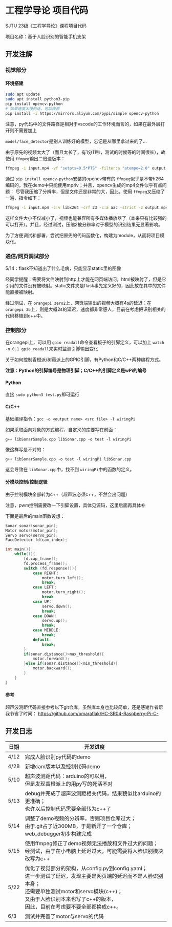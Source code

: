 # 工程学导论 项目代码

SJTU 23级《工程学导论》课程项目代码

项目名称：基于人脸识别的智能手机支架

## 开发注解

### 视觉部分

#### 环境搭建

```bash
sudo apt update
sudo apt install python3-pip
pip install opencv-python 
# 如果速度太慢的话，可以换源
pip install -i https://mirrors.aliyun.com/pypi/simple opencv-python
```

注意，py代码中的文件路径是相对于vscode的工作环境而言的，如果在最外层打开则不需要加上

`model/face_detector`是别人训练好的模型，忘记是从哪里拿过来的了...

由于原先的视频太大了（而且太长了，有1分11秒，测试的时候等的时间很长），故使用 `ffmpeg`输出二倍速版本：

```bash
ffmpeg -i input.mp4 -vf "setpts=0.5*PTS" -filter:a "atempo=2.0" output.mp4
```

通过 `pip install opencv-python`安装的opencv带有的 `ffmpeg`似乎是不带h264编码的，我在demo中只能使用mp4v；并且，opencv生成的mp4文件似乎有点问题：
尽管我压缩了分辨率，但是文件还是非常的大，因此，使用 `ffmpeg`又压缩了一遍，指令如下：

```bash
ffmpeg -i input.mp4 -c:v libx264 -crf 23 -c:a aac -strict -2 output.mp4
```

这样文件大小不仅减小了，视频也能兼容所有多媒体播放器了（本来只有比较强的可以打开）。并且，经过测试，压缩2被分辨率对于模型的识别结果无显著影响。

为了方便调试和部署，尝试把原先的代码函数化，构建为module，从而将项目模块化。

### 通信/网页调试部分

5/14：flask不知道出了什么毛病，只能显示static里的图像

经同学提醒：需要将文件映射到http上才能在网页端访问，html被映射了，但是它引用的文件没有被映射。static文件夹是flask事先定义好的，因此放在其中的文件能直接被映射。

经过测试，在 `orangepi zero2`上，网页端输出的视频大概有4s的延迟；在 `orangepi 3b`上，则是大概2s的延迟，速度都非常感人，目前在考虑把识别相关的代码移植到c++中。

### 控制部分

在orangepi上，可以用 `gpio readall`命令查看板子的引脚定义，可以加上 `watch -n 0.1 gpio readall`来实时监测引脚输出变化

关于如何控制香橙派/树莓派上的GPIO引脚，有Python和C/C++两种编程方式。

**注意：Python的引脚编号是物理引脚；C/C++的引脚定义是wPi的编号**

#### Python

直接 `sudo python3 test.py`即可运行

#### C/C++

基础编译指令：`gcc -o <output name> <src file> -l wiringPi`

如果采取面向对象的方式编程，自定义的库要写在前面：

`g++ libSonarSample.cpp libSonar.cpp -o test -l wiringPi`

像这样写是不对的：

`g++ libSonarSample.cpp -o test -l wiringPi libSonar.cpp`

这会导致在 `libSonar.cpp`中，找不到 `wiringPi`中的函数的定义。

#### 分模块控制/控制逻辑

由于控制模块全部转为c++（超声波必须c++，不然会出问题）

注意，pwm控制需要改一下引脚设置，具体见源码，这里后面再具体补

下面是最后的main函数设想：

```c++
Sonar sonar(sonar_pin);
Motor motor(motor_pin);
Servo servo(servo_pin);
FaceDetector fd(cam_index);

int main(){
    while(1){
        fd.cap_frame();
        fd.process_frame();
        switch (fd.response()){
            case RIGHT：
                motor.turn_left();
                break;
            case LEFT：
                motor.turn_right();
                break
            case UP：
                servo.down();
                break;
            case DOWN：
                servo.up();
                break;
            case MIDDLE:
                break;
            default:
                break;
        }
        if(sonar.distance()>max_threshold){
            motor.forward();
        }else if(sonar.distance()<min_threshold){
            motor.backward();
        }
    }
}
```

#### 参考

超声波测距代码直接参考以下git仓库，虽然库本身也比较简单，还是感谢作者帮我节省了时间：
https://github.com/omaraflak/HC-SR04-Raspberry-Pi-C-

## 开发日志

| 日期 | 开发进度                                                                                                                                                                                                                                          |
| ---- | ------------------------------------------------------------------------------------------------------------------------------------------------------------------------------------------------------------------------------------------------- |
| 4/12 | 完成人脸识别py代码的demo                                                                                                                                                                                                                          |
| 4/28 | 新增cam版本以及控制代码demo                                                                                                                                                                                                                       |
| 5/10 | 超声波测距代码：arduino的可以用，<br />但是发现香橙派上的用py写的死活不对                                                                                                                                                                         |
| 5/13 | debug并完成了超声波测距相关代码，结果貌似比arduino的更准确；<br />也许以后控制代码需要全部转为c++了                                                                                                                                               |
| 5/14 | 调整了demo视频的分辨率，否则项目仓库过大；<br />由于.git占了近300MB，于是新开了一个仓库；<br />web_debugger初步构建完成                                                                                                                           |
| 5/15 | 使用ffmpeg修正了demo视频无法播放和文件过大的问题；<br />经测试，由于在小电脑上延迟过大，可能需要将人脸识别模块改写为c++                                                                                                                           |
| 5/22 | 优化了视觉部分的架构，从config.py到config.yaml；<br />进一步测试了延迟，发现主要是网页端的延迟而不是人脸识别本身；<br />还需要单独测试motor和servo模块(c++)；<br />又由于人脸识别本来也写了c++的版本，<br />因此，目前在考虑要不要全部都换成c++。 |
| 6/3  | 测试并完善了motor与servo的代码                                                                                                                                                                                                                    |
